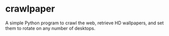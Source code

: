 # crawlpaper
A simple Python program to crawl the web, retrieve HD wallpapers, and set them to rotate on any number of desktops.
